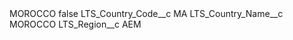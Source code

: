 <?xml version="1.0" encoding="UTF-8"?>
<CustomMetadata xmlns="http://soap.sforce.com/2006/04/metadata" xmlns:xsi="http://www.w3.org/2001/XMLSchema-instance" xmlns:xsd="http://www.w3.org/2001/XMLSchema">
    <label>MOROCCO</label>
    <protected>false</protected>
    <values>
        <field>LTS_Country_Code__c</field>
        <value xsi:type="xsd:string">MA</value>
    </values>
    <values>
        <field>LTS_Country_Name__c</field>
        <value xsi:type="xsd:string">MOROCCO</value>
    </values>
    <values>
        <field>LTS_Region__c</field>
        <value xsi:type="xsd:string">AEM</value>
    </values>
</CustomMetadata>
